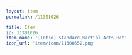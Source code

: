 ```yaml
---
layout: item
permalink: /11301026

title: Item
id: 11301026
item_name: '(Intro) Standard Martial Arts Hat'
icon_url: 'item/icon/11300552.png'
---
```

